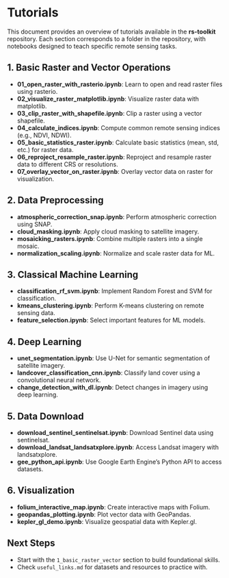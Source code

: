# Tutorials

This document provides an overview of tutorials available in the **rs-toolkit** repository. Each section corresponds to a folder in the repository, with notebooks designed to teach specific remote sensing tasks.

## 1. Basic Raster and Vector Operations
- **01_open_raster_with_rasterio.ipynb**: Learn to open and read raster files using rasterio.
- **02_visualize_raster_matplotlib.ipynb**: Visualize raster data with matplotlib.
- **03_clip_raster_with_shapefile.ipynb**: Clip a raster using a vector shapefile.
- **04_calculate_indices.ipynb**: Compute common remote sensing indices (e.g., NDVI, NDWI).
- **05_basic_statistics_raster.ipynb**: Calculate basic statistics (mean, std, etc.) for raster data.
- **06_reproject_resample_raster.ipynb**: Reproject and resample raster data to different CRS or resolutions.
- **07_overlay_vector_on_raster.ipynb**: Overlay vector data on raster for visualization.

## 2. Data Preprocessing
- **atmospheric_correction_snap.ipynb**: Perform atmospheric correction using SNAP.
- **cloud_masking.ipynb**: Apply cloud masking to satellite imagery.
- **mosaicking_rasters.ipynb**: Combine multiple rasters into a single mosaic.
- **normalization_scaling.ipynb**: Normalize and scale raster data for ML.

## 3. Classical Machine Learning
- **classification_rf_svm.ipynb**: Implement Random Forest and SVM for classification.
- **kmeans_clustering.ipynb**: Perform K-means clustering on remote sensing data.
- **feature_selection.ipynb**: Select important features for ML models.

## 4. Deep Learning
- **unet_segmentation.ipynb**: Use U-Net for semantic segmentation of satellite imagery.
- **landcover_classification_cnn.ipynb**: Classify land cover using a convolutional neural network.
- **change_detection_with_dl.ipynb**: Detect changes in imagery using deep learning.

## 5. Data Download
- **download_sentinel_sentinelsat.ipynb**: Download Sentinel data using sentinelsat.
- **download_landsat_landsatxplore.ipynb**: Access Landsat imagery with landsatxplore.
- **gee_python_api.ipynb**: Use Google Earth Engine’s Python API to access datasets.

## 6. Visualization
- **folium_interactive_map.ipynb**: Create interactive maps with Folium.
- **geopandas_plotting.ipynb**: Plot vector data with GeoPandas.
- **kepler_gl_demo.ipynb**: Visualize geospatial data with Kepler.gl.

## Next Steps
- Start with the `1_basic_raster_vector` section to build foundational skills.
- Check `useful_links.md` for datasets and resources to practice with.